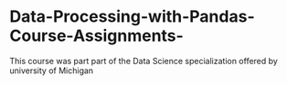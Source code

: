 # Data-Processing-with-Pandas-Course-Assignments-
This course was part part of the Data Science specialization offered by university of Michigan
